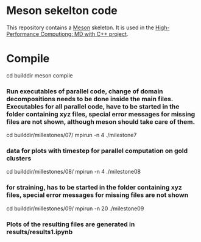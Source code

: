 # Meson sekelton code

This repository contains a [Meson](https://mesonbuild.com/) skeleton. It is used in the [High-Performance Computiong:  MD
with C++
project](https://pastewka.github.io/MolecularDynamics/_project/general_remarks.html).

# Compile
cd builddir
meson compile

### Run executables of parallel code, change of domain decompositions needs to be done inside the main files. Executables for all parallel code, have to be started in the folder containing xyz files, special error messages for missing files are not shown, although meson should take care of them.
cd builddir/millestones/07/
mpirun -n 4 ./milestone7
### data for plots with timestep for parallel computation on gold clusters
cd builddir/millestones/08/
mpirun -n 4 ./milestone08
### for straining, has to be started in the folder containing xyz files, special error messages for missing files are not shown
cd builddir/millestones/09/
mpirun -n 20 ./milestone09

### Plots of the resulting files are generated in results/results1.ipynb
